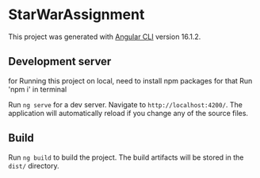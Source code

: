 # StarWarAssignment

This project was generated with [Angular CLI](https://github.com/angular/angular-cli) version 16.1.2.

## Development server

for Running this project on local, need to install npm packages for that Run 'npm i' in terminal

Run `ng serve` for a dev server. Navigate to `http://localhost:4200/`. The application will automatically reload if you change any of the source files.

## Build

Run `ng build` to build the project. The build artifacts will be stored in the `dist/` directory.

